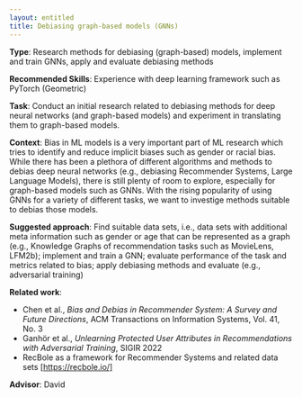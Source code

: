 ```yaml
---
layout: entitled
title: Debiasing graph-based models (GNNs)
---
```


**Type**: Research methods for debiasing (graph-based) models, implement and train GNNs, apply and evaluate debiasing methods

**Recommended Skills**: Experience with deep learning framework such as PyTorch (Geometric)

**Task**: Conduct an initial research related to debiasing methods for deep neural networks (and graph-based models) and experiment in translating them to graph-based models.

**Context**: Bias in ML models is a very important part of ML research which tries to identify and reduce implicit biases such as gender or racial bias. While there has been a plethora of different algorithms and methods to debias deep neural networks (e.g., debiasing Recommender Systems, Large Language Models), there is still plenty of room to explore, especially for graph-based models such as GNNs. With the rising popularity of using GNNs for a variety of different tasks, we want to investige methods suitable to debias those models.

**Suggested approach**: Find suitable data sets, i.e., data sets with additional meta information such as gender or age that can be represented as a graph (e.g., Knowledge Graphs of recommendation tasks such as MovieLens, LFM2b); implement and train a GNN; evaluate performance of the task and metrics related to bias; apply debiasing methods and evaluate (e.g., adversarial training)

**Related work**:  
- Chen et al., _Bias and Debias in Recommender System: A Survey and Future Directions_, ACM Transactions on Information Systems, Vol. 41, No. 3
- Ganhör et al., _Unlearning Protected User Attributes in Recommendations with Adversarial Training_, SIGIR 2022
- RecBole as a framework for Recommender Systems and related data sets [https://recbole.io/]

**Advisor**: David
